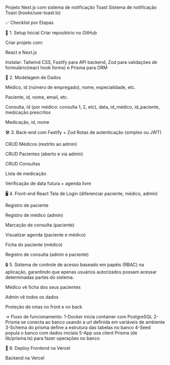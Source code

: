Projeto Next.js com sistema de notificação Toast
Sistema de notificação Toast (hooks/use-toast.ts)

✅ Checklist por Etapas 

 🔧 1. Setup Inicial Criar repositório no GitHub

Criar projeto com:

React e Next.js

Instalar: Tailwind CSS, Fastify para API backend, Zod para validações de formulário(react hook forms) e Prisma para ORM

👥 2. Modelagem de Dados 

Médico, id (número de empregado), nome, especialidade, etc.

Paciente, id, nome, email, etc.

Consulta, id (por médico: consulta 1, 2, etc), data, id_médico, id_paciente, medicação prescritos

Medicação, id, nome

🛠 3. Back-end com Fastify + Zod Rotas de autenticação (simples ou JWT)

CRUD Médicos (restrito ao admin)

CRUD Pacientes (aberto e via admin)

CRUD Consultas

Lista de medicação

Verificação de data futura + agenda livre

🖥 4. Front-end React Tela de Login (diferenciar paciente, médico, admin)

Registro de paciente

Registro de médico (admin)

Marcação de consulta (paciente)

Visualizar agenda (paciente e médico)

Ficha do paciente (médico)

Registro de consulta (admin e paciente)

🔒 5. Sistema de controle de acesso baseado em papéis (RBAC) na aplicação, garantindo que apenas usuários autorizados possam acessar determinadas partes do sistema.

Médico vê ficha dos seus pacientes

Admin vê todos os dados

Proteção de rotas no front e no back

-> Fluxo de funcionamento:
1-Docker inicia container com PostgreSQL
2-Prisma se conecta ao banco usando a url definida em variáveis de ambiente
3-Schema do prisma define a estrutura das tabelas no banco
4-Seed popula o banco com dados iniciais
5-App usa client Prisma (de lib/prisma.ts) para fazer operações no banco

🚀 6. Deploy Frontend na Vercel

Backend na Vercel 